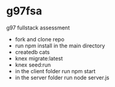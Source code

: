 # g97fsa
g97 fullstack assessment 

<ul>
  <li>fork and clone repo</li>
  <li>run npm install in the main directory</li>
  <li>createdb cats</li>
  <li>knex migrate:latest</li>
  <li>knex seed:run</li>
  <li>in the client folder run npm start</li>
  <li>in the server folder run node server.js</li>
</ul>
